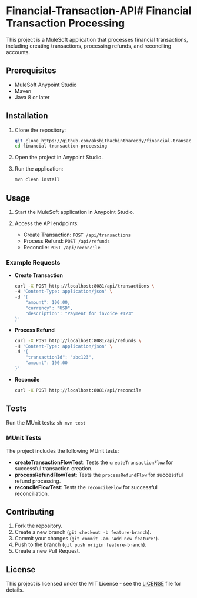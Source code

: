 # Financial-Transaction-API# Financial Transaction Processing

This project is a MuleSoft application that processes financial transactions, including creating transactions, processing refunds, and reconciling accounts.

## Prerequisites

- MuleSoft Anypoint Studio
- Maven
- Java 8 or later

## Installation

1. Clone the repository:
    ```sh
    git clone https://github.com/akshithachinthareddy/financial-transaction-processing.git
    cd financial-transaction-processing
    ```

2. Open the project in Anypoint Studio.

3. Run the application:
    ```sh
    mvn clean install
    ```

## Usage

1. Start the MuleSoft application in Anypoint Studio.

2. Access the API endpoints:
    - Create Transaction: `POST /api/transactions`
    - Process Refund: `POST /api/refunds`
    - Reconcile: `POST /api/reconcile`

### Example Requests

- **Create Transaction**

    ```sh
    curl -X POST http://localhost:8081/api/transactions \
    -H 'Content-Type: application/json' \
    -d '{
        "amount": 100.00,
        "currency": "USD",
        "description": "Payment for invoice #123"
    }'
    ```

- **Process Refund**

    ```sh
    curl -X POST http://localhost:8081/api/refunds \
    -H 'Content-Type: application/json' \
    -d '{
        "transactionId": "abc123",
        "amount": 100.00
    }'
    ```

- **Reconcile**

    ```sh
    curl -X POST http://localhost:8081/api/reconcile
    ```

## Tests

Run the MUnit tests:
    ```sh
    mvn test
    ```

### MUnit Tests

The project includes the following MUnit tests:

- **createTransactionFlowTest**: Tests the `createTransactionFlow` for successful transaction creation.
- **processRefundFlowTest**: Tests the `processRefundFlow` for successful refund processing.
- **reconcileFlowTest**: Tests the `reconcileFlow` for successful reconciliation.

## Contributing

1. Fork the repository.
2. Create a new branch (`git checkout -b feature-branch`).
3. Commit your changes (`git commit -am 'Add new feature'`).
4. Push to the branch (`git push origin feature-branch`).
5. Create a new Pull Request.

## License

This project is licensed under the MIT License - see the [LICENSE](LICENSE) file for details.

